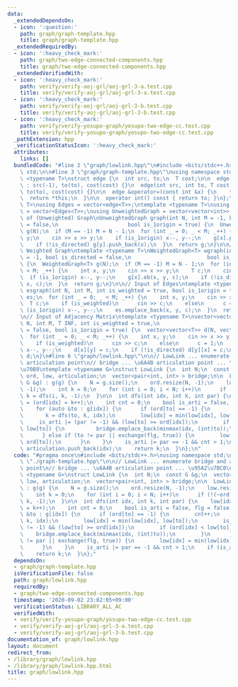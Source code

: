 ```yaml
---
data:
  _extendedDependsOn:
  - icon: ':question:'
    path: graph/graph-template.hpp
    title: graph/graph-template.hpp
  _extendedRequiredBy:
  - icon: ':heavy_check_mark:'
    path: graph/two-edge-connected-components.hpp
    title: graph/two-edge-connected-components.hpp
  _extendedVerifiedWith:
  - icon: ':heavy_check_mark:'
    path: verify/verify-aoj-grl/aoj-grl-3-a.test.cpp
    title: verify/verify-aoj-grl/aoj-grl-3-a.test.cpp
  - icon: ':heavy_check_mark:'
    path: verify/verify-aoj-grl/aoj-grl-3-b.test.cpp
    title: verify/verify-aoj-grl/aoj-grl-3-b.test.cpp
  - icon: ':heavy_check_mark:'
    path: verify/verify-yosupo-graph/yosupo-two-edge-cc.test.cpp
    title: verify/verify-yosupo-graph/yosupo-two-edge-cc.test.cpp
  _pathExtension: hpp
  _verificationStatusIcon: ':heavy_check_mark:'
  attributes:
    links: []
  bundledCode: "#line 2 \"graph/lowlink.hpp\"\n#include <bits/stdc++.h>\nusing namespace\
    \ std;\n\n#line 3 \"graph/graph-template.hpp\"\nusing namespace std;\n\ntemplate\
    \ <typename T>\nstruct edge {\n  int src, to;\n  T cost;\n\n  edge(int to, T cost)\
    \ : src(-1), to(to), cost(cost) {}\n  edge(int src, int to, T cost) : src(src),\
    \ to(to), cost(cost) {}\n\n  edge &operator=(const int &x) {\n    to = x;\n  \
    \  return *this;\n  }\n\n  operator int() const { return to; }\n};\ntemplate <typename\
    \ T>\nusing Edges = vector<edge<T>>;\ntemplate <typename T>\nusing WeightedGraph\
    \ = vector<Edges<T>>;\nusing UnweightedGraph = vector<vector<int>>;\n\n// Input\
    \ of (Unweighted) Graph\nUnweightedGraph graph(int N, int M = -1, bool is_directed\
    \ = false,\n                      bool is_1origin = true) {\n  UnweightedGraph\
    \ g(N);\n  if (M == -1) M = N - 1;\n  for (int _ = 0; _ < M; _++) {\n    int x,\
    \ y;\n    cin >> x >> y;\n    if (is_1origin) x--, y--;\n    g[x].push_back(y);\n\
    \    if (!is_directed) g[y].push_back(x);\n  }\n  return g;\n}\n\n// Input of\
    \ Weighted Graph\ntemplate <typename T>\nWeightedGraph<T> wgraph(int N, int M\
    \ = -1, bool is_directed = false,\n                        bool is_1origin = true)\
    \ {\n  WeightedGraph<T> g(N);\n  if (M == -1) M = N - 1;\n  for (int _ = 0; _\
    \ < M; _++) {\n    int x, y;\n    cin >> x >> y;\n    T c;\n    cin >> c;\n  \
    \  if (is_1origin) x--, y--;\n    g[x].eb(x, y, c);\n    if (!is_directed) g[y].eb(y,\
    \ x, c);\n  }\n  return g;\n}\n\n// Input of Edges\ntemplate <typename T>\nEdges<T>\
    \ esgraph(int N, int M, int is_weighted = true, bool is_1origin = true) {\n  Edges<T>\
    \ es;\n  for (int _ = 0; _ < M; _++) {\n    int x, y;\n    cin >> x >> y;\n  \
    \  T c;\n    if (is_weighted)\n      cin >> c;\n    else\n      c = 1;\n    if\
    \ (is_1origin) x--, y--;\n    es.emplace_back(x, y, c);\n  }\n  return es;\n}\n\
    \n// Input of Adjacency Matrix\ntemplate <typename T>\nvector<vector<T>> adjgraph(int\
    \ N, int M, T INF, int is_weighted = true,\n                           bool is_directed\
    \ = false, bool is_1origin = true) {\n  vector<vector<T>> d(N, vector<T>(N, INF));\n\
    \  for (int _ = 0; _ < M; _++) {\n    int x, y;\n    cin >> x >> y;\n    T c;\n\
    \    if (is_weighted)\n      cin >> c;\n    else\n      c = 1;\n    if (is_1origin)\
    \ x--, y--;\n    d[x][y] = c;\n    if (!is_directed) d[y][x] = c;\n  }\n  return\
    \ d;\n}\n#line 6 \"graph/lowlink.hpp\"\n\n// LowLink ... enumerate bridge and\
    \ articulation point\n// bridge ... \u6A4B articulation point ... \u95A2\u7BC0\
    \u70B9\ntemplate <typename G>\nstruct LowLink {\n  int N;\n  const G &g;\n  vector<int>\
    \ ord, low, articulation;\n  vector<pair<int, int> > bridge;\n\n  LowLink(const\
    \ G &g) : g(g) {\n    N = g.size();\n    ord.resize(N, -1);\n    low.resize(N,\
    \ -1);\n    int k = 0;\n    for (int i = 0; i < N; i++)\n      if (!(~ord[i]))\
    \ k = dfs(i, k, -1);\n  }\n\n  int dfs(int idx, int k, int par) {\n    low[idx]\
    \ = (ord[idx] = k++);\n    int cnt = 0;\n    bool is_arti = false, flg = false;\n\
    \    for (auto &to : g[idx]) {\n      if (ord[to] == -1) {\n        cnt++;\n \
    \       k = dfs(to, k, idx);\n        low[idx] = min(low[idx], low[to]);\n   \
    \     is_arti |= (par != -1) && (low[to] >= ord[idx]);\n        if (ord[idx] <\
    \ low[to]) {\n          bridge.emplace_back(minmax(idx, (int)to));\n        }\n\
    \      } else if (to != par || exchange(flg, true)) {\n        low[idx] = min(low[idx],\
    \ ord[to]);\n      }\n    }\n    is_arti |= par == -1 && cnt > 1;\n    if (is_arti)\
    \ articulation.push_back(idx);\n    return k;\n  }\n};\n"
  code: "#pragma once\n#include <bits/stdc++.h>\nusing namespace std;\n\n#include\
    \ \"./graph-template.hpp\"\n\n// LowLink ... enumerate bridge and articulation\
    \ point\n// bridge ... \u6A4B articulation point ... \u95A2\u7BC0\u70B9\ntemplate\
    \ <typename G>\nstruct LowLink {\n  int N;\n  const G &g;\n  vector<int> ord,\
    \ low, articulation;\n  vector<pair<int, int> > bridge;\n\n  LowLink(const G &g)\
    \ : g(g) {\n    N = g.size();\n    ord.resize(N, -1);\n    low.resize(N, -1);\n\
    \    int k = 0;\n    for (int i = 0; i < N; i++)\n      if (!(~ord[i])) k = dfs(i,\
    \ k, -1);\n  }\n\n  int dfs(int idx, int k, int par) {\n    low[idx] = (ord[idx]\
    \ = k++);\n    int cnt = 0;\n    bool is_arti = false, flg = false;\n    for (auto\
    \ &to : g[idx]) {\n      if (ord[to] == -1) {\n        cnt++;\n        k = dfs(to,\
    \ k, idx);\n        low[idx] = min(low[idx], low[to]);\n        is_arti |= (par\
    \ != -1) && (low[to] >= ord[idx]);\n        if (ord[idx] < low[to]) {\n      \
    \    bridge.emplace_back(minmax(idx, (int)to));\n        }\n      } else if (to\
    \ != par || exchange(flg, true)) {\n        low[idx] = min(low[idx], ord[to]);\n\
    \      }\n    }\n    is_arti |= par == -1 && cnt > 1;\n    if (is_arti) articulation.push_back(idx);\n\
    \    return k;\n  }\n};"
  dependsOn:
  - graph/graph-template.hpp
  isVerificationFile: false
  path: graph/lowlink.hpp
  requiredBy:
  - graph/two-edge-connected-components.hpp
  timestamp: '2020-09-02 23:02:05+09:00'
  verificationStatus: LIBRARY_ALL_AC
  verifiedWith:
  - verify/verify-yosupo-graph/yosupo-two-edge-cc.test.cpp
  - verify/verify-aoj-grl/aoj-grl-3-a.test.cpp
  - verify/verify-aoj-grl/aoj-grl-3-b.test.cpp
documentation_of: graph/lowlink.hpp
layout: document
redirect_from:
- /library/graph/lowlink.hpp
- /library/graph/lowlink.hpp.html
title: graph/lowlink.hpp
---
```

